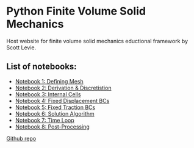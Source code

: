 <!-- This page is for temporary website -->

# Python Finite Volume Solid Mechanics 

Host website for finite volume solid mechanics eductional framework by Scott Levie. 

## List of notebooks:

- [Notebook 1: Defining Mesh](https://nbviewer.org/github/scottlevie97/python_FVM_CSM/blob/newBoundaryConditions/seperate_notebooks/_01_Defining_Mesh.ipynb)
- [Notebook 2: Derivation & Discretistion](https://nbviewer.org/github/scottlevie97/python_FVM_CSM/blob/newBoundaryConditions/seperate_notebooks/_02_Derivation_Discretistion.ipynb)
- [Notebook 3: Internal Cells](https://nbviewer.org/github/scottlevie97/python_FVM_CSM/blob/newBoundaryConditions/seperate_notebooks/_03_Internal_Cells.ipynb)
- [Notebook 4: Fixed Displacement BCs](https://nbviewer.org/github/scottlevie97/python_FVM_CSM/blob/newBoundaryConditions/seperate_notebooks/_04_Fixed_Displacement_BCs.ipynb)
- [Notebook 5: Fixed Traction BCs](https://nbviewer.org/github/scottlevie97/python_FVM_CSM/blob/newBoundaryConditions/seperate_notebooks/_05_Fixed_Traction_BCs.ipynb)
- [Notebook 6: Solution Algorithm](https://nbviewer.org/github/scottlevie97/python_FVM_CSM/blob/newBoundaryConditions/seperate_notebooks/_06_Solution_Algorithm.ipynb)
- [Notebook 7: Time Loop](https://nbviewer.org/github/scottlevie97/python_FVM_CSM/blob/newBoundaryConditions/seperate_notebooks/_07_Time_Loop.ipynb)
- [Notebook 8: Post-Processing](https://nbviewer.org/github/scottlevie97/python_FVM_CSM/blob/newBoundaryConditions/seperate_notebooks/_08_Post-Processing.ipynb)

[Github repo](https://github.com/scottlevie97/pythonFVSolidMechanics) 